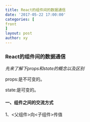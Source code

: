 ```yaml
---
title: React的组件间的数据通信
date: '2017-05-22 17:00:00'
categories: [
front
]
layout: post
author: xy
---
```


### React的组件间的数据通信

*先来了解下props和state的概念以及区别*

props:是不可变的。

state:是可变的。

#### 一、组件之间的交流方式

1、<父组件>向<子组件>传值




